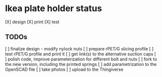 # Ikea plate holder status

[X] design
[X] print
[X] test

## TODOs

[ ] finalize design - modify nylock nuts
[ ] prepare rPET/G slicing profile
[ ] test rPET/G profile and print it
[ ] get link(s) to the alternative suction caps
[ ] polish code, improve parameterization for different bolt and nuts
[ ] fork to the new version, including the printed springs
[ ] add parametrization to the OpenSCAD file
[ ] take photos
[ ] upload to the Thingiverse
